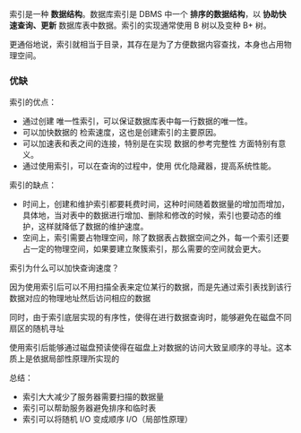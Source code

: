 索引是一种 **数据结构**。数据库索引是 DBMS 中一个 **排序的数据结构**，以 **协助快速查询、更新** 数据库表中数据。索引的实现通常使用 B 树以及变种 B+ 树。

更通俗地说，索引就相当于目录，其存在是为了方便数据内容查找，本身也占用物理空间。

### 优缺

索引的优点：

- 通过创建 唯一性索引，可以保证数据库表中每一行数据的唯一性。
- 可以加快数据的 检索速度，这也是创建索引的主要原因。
- 可以加速表和表之间的连接，特别是在实现 数据的参考完整性 方面特别有意义。
- 通过使用索引，可以在查询的过程中，使用 优化隐藏器，提高系统性能。

索引的缺点：

- 时间上，创建和维护索引都要耗费时间，这种时间随着数据量的增加而增加，具体地，当对表中的数据进行增加、删除和修改的时候，索引也要动态的维护，这样就降低了数据的维护速度。
- 空间上，索引需要占物理空间，除了数据表占数据空间之外，每一个索引还要占一定的物理空间，如果要建立聚簇索引，那么需要的空间就会更大。

索引为什么可以加快查询速度？

因为使用索引后可以不用扫描全表来定位某行的数据，而是先通过索引表找到该行数据对应的物理地址然后访问相应的数据

同时，由于索引底层实现的有序性，使得在进行数据查询时，能够避免在磁盘不同扇区的随机寻址

使用索引后能够通过磁盘预读使得在磁盘上对数据的访问大致呈顺序的寻址。这本质上是依据局部性原理所实现的

总结：

- 索引大大减少了服务器需要扫描的数据量
- 索引可以帮助服务器避免排序和临时表
- 索引可以将随机 I/O 变成顺序 I/O（局部性原理）